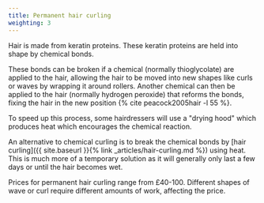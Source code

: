 ```yaml
---
title: Permanent hair curling
weighting: 3
---
```


Hair is made from keratin proteins. These keratin proteins are held into shape by chemical bonds.

These bonds can be broken if a chemical (normally thioglycolate) are applied to the hair, allowing the hair to be moved into new shapes like curls or waves by wrapping it around rollers. Another chemical can then be applied to the hair (normally hydrogen peroxide) that reforms the bonds, fixing the hair in the new position {% cite peacock2005hair -l 55 %}.

To speed up this process, some hairdressers will use a "drying hood" which produces heat which encourages the chemical reaction.

An alternative to chemical curling is to break the chemical bonds by [hair curling]({{ site.baseurl }}{% link _articles/hair-curling.md %}) using heat. This is much more of a temporary solution as it will generally only last a few days or until the hair becomes wet.

Prices for permanent hair curling range from £40-100. Different shapes of wave or curl require different amounts of work, affecting the price.